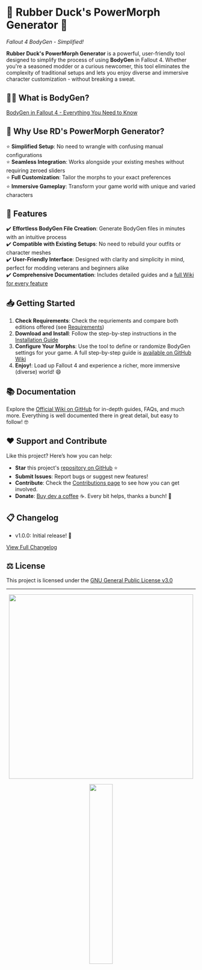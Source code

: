 # 🌟 Rubber Duck's PowerMorph Generator 🌟
*Fallout 4 BodyGen - Simplified!*

**Rubber Duck's PowerMorph Generator** is a powerful, user-friendly tool designed to simplify the process of using **BodyGen** in Fallout 4. Whether you're a seasoned modder or a curious newcomer, this tool eliminates the complexity of traditional setups and lets you enjoy diverse and immersive character customization - without breaking a sweat.

## 🤷‍♀️ What is BodyGen?
[BodyGen in Fallout 4 - Everything You Need to Know](https://github.com/RubberDuck01/fo4-powermorph-generator/wiki/BodyGen)

## 🚀 Why Use RD's PowerMorph Generator?
⭐ **Simplified Setup**: No need to wrangle with confusing manual configurations <br>
⭐ **Seamless Integration**: Works alongside your existing meshes without requiring zeroed sliders <br>
⭐ **Full Customization**: Tailor the morphs to your exact preferences <br>
⭐ **Immersive Gameplay**: Transform your game world with unique and varied characters <br>

## 🔧 Features
✔️ **Effortless BodyGen File Creation**: Generate BodyGen files in minutes with an intuitive process <br>
✔️ **Compatible with Existing Setups**: No need to rebuild your outfits or character meshes <br>
✔️ **User-Friendly Interface**: Designed with clarity and simplicity in mind, perfect for modding veterans and beginners alike <br>
✔️ **Comprehensive Documentation**: Includes detailed guides and a [full Wiki for every feature](https://github.com/RubberDuck01/fo4-powermorph-generator/wiki) <br>

## 📥 Getting Started
1) **Check Requirements**: Check the requriements and compare both editions offered (see [Requirements](https://github.com/RubberDuck01/fo4-powermorph-generator/wiki/Requirements))
2) **Download and Install**: Follow the step-by-step instructions in the [Installation Guide](https://github.com/RubberDuck01/fo4-powermorph-generator/wiki/Installation)
3) **Configure Your Morphs**: Use the tool to define or randomize BodyGen settings for your game. A full step-by-step guide is [available on GitHub Wiki](https://github.com/RubberDuck01/fo4-powermorph-generator/wiki/PowerMorph)
4) **Enjoy!**: Load up Fallout 4 and experience a richer, more immersive (diverse) world! 😄

## 📚 Documentation
Explore the [Official Wiki on GitHub](https://github.com/RubberDuck01/fo4-powermorph-generator/wiki) for in-depth guides, FAQs, and much more. Everything is well documented there in great detail, but easy to follow! 🤓

## ❤️ Support and Contribute
Like this project? Here’s how you can help:
- **Star** this project's [repository on GitHub](https://github.com/RubberDuck01/fo4-powermorph-generator) ⭐
- **Submit Issues**: Report bugs or suggest new features!
- **Contribute**: Check the [Contributions page](https://github.com/RubberDuck01/fo4-powermorph-generator/wiki/Contributions) to see how you can get involved.
- **Donate**: [Buy dev a coffee](https://ko-fi.com/rubberduck01) ☕. Every bit helps, thanks a bunch! 💚

## 📋 Changelog
- v1.0.0: Initial release! 🎉

[View Full Changelog](https://github.com/RubberDuck01/fo4-powermorph-generator/wiki/Changelog)

## ⚖️ License
This project is licensed under the [GNU General Public License v3.0](https://github.com/RubberDuck01/fo4-powermorph-generator/wiki/License)

---

<p align="center">
  <a href="https://ko-fi.com/rubberduck01">
    <img src="https://github.com/user-attachments/assets/f4034d63-0b14-4a4e-9659-f57276bb1657" width="490" />
  </a>
</p>

<p align="center">
  <img src="https://imgur.com/ven1iAV.png" width="35%" />
</p>

